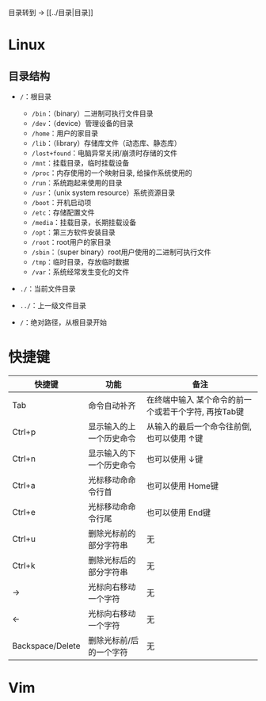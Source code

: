 目录转到 -> [[../目录|目录]]

# Linux

## 目录结构
+ `/`：根目录
	+ `/bin`：（binary）二进制可执行文件目录
	+ `/dev`：（device）管理设备的目录
	+ `/home`：用户的家目录
	+  `/lib`：（library）存储库文件（动态库、静态库）
	+  `/lost+found`：电脑异常关闭/崩溃时存储的文件
	+  `/mnt`：挂载目录，临时挂载设备
	+  `/proc`：内存使用的一个映射目录, 给操作系统使用的
	+  `/run`：系统跑起来使用的目录
	+  `/usr`：（unix system resource）系统资源目录
	+  `/boot`：开机启动项
	+  `/etc`：存储配置文件
	+  `/media`：挂载目录，长期挂载设备
	+  `/opt`：第三方软件安装目录
	+  `/root`：root用户的家目录
	+  `/sbin`：（super binary）root用户使用的二进制可执行文件
	+  `/tmp`：临时目录，存放临时数据
	+  `/var`：系统经常发生变化的文件

+ `./`：当前文件目录
+ `../`：上一级文件目录
+ `/`：绝对路径，从根目录开始

# 快捷键

| 快捷键 | 功能 | 备注 |
| ---- | ---- | ---- |
|Tab|命令自动补齐|在终端中输入 某个命令的前一个或若干个字符, 再按Tab键|
|Ctrl+p|显示输入的上一个历史命令|从输入的最后一个命令往前倒, 也可以使用 ↑键|
|Ctrl+n|显示输入的下一个历史命令|也可以使用 ↓键|
|Ctrl+a|光标移动命命令行首|也可以使用 Home键|
|Ctrl+e|光标移动命命令行尾|也可以使用 End键|
|Ctrl+u|删除光标前的部分字符串|无|
|Ctrl+k|删除光标后的部分字符串|无|
|→|光标向右移动一个字符|无|
|←|光标向右移动一个字符|无|
|Backspace/Delete|删除光标前/后的一个字符|无|

# Vim
